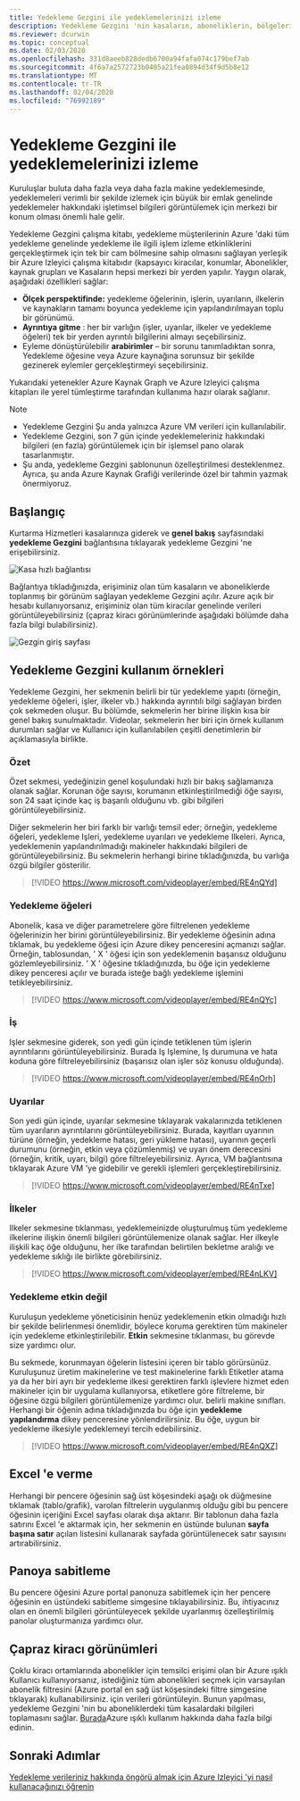 ```yaml
---
title: Yedekleme Gezgini ile yedeklemelerinizi izleme
description: Yedekleme Gezgini 'nin kasaların, aboneliklerin, bölgelerin ve kiracıların tamamında gerçek zamanlı olarak izlenmesini gerçekleştirmek için nasıl kullanılacağını açıklayan bir makale
ms.reviewer: dcurwin
ms.topic: conceptual
ms.date: 02/03/2020
ms.openlocfilehash: 331d8aeeb828dedb6700a94fafa074c179bef7ab
ms.sourcegitcommit: 4f6a7a2572723b0405a21fea0894d34f9d5b8e12
ms.translationtype: MT
ms.contentlocale: tr-TR
ms.lasthandoff: 02/04/2020
ms.locfileid: "76992189"
---
```

# <a name="monitor-your-backups-with-backup-explorer"></a>Yedekleme Gezgini ile yedeklemelerinizi izleme

Kuruluşlar buluta daha fazla veya daha fazla makine yedeklemesinde, yedeklemeleri verimli bir şekilde izlemek için büyük bir emlak genelinde yedeklemeler hakkındaki işletimsel bilgileri görüntülemek için merkezi bir konum olması önemli hale gelir.

Yedekleme Gezgini çalışma kitabı, yedekleme müşterilerinin Azure 'daki tüm yedekleme genelinde yedekleme ile ilgili işlem izleme etkinliklerini gerçekleştirmek için tek bir cam bölmesine sahip olmasını sağlayan yerleşik bir Azure Izleyici çalışma kitabıdır (kapsayıcı kiracılar, konumlar, Abonelikler, kaynak grupları ve Kasaların hepsi merkezi bir yerden yapılır. Yaygın olarak, aşağıdaki özellikleri sağlar:

* **Ölçek perspektifinde:** yedekleme öğelerinin, işlerin, uyarıların, ilkelerin ve kaynakların tamamı boyunca yedekleme için yapılandırılmayan toplu bir görünümü. 
* **Ayrıntıya gitme** : her bir varlığın (işler, uyarılar, ilkeler ve yedekleme öğeleri) tek bir yerden ayrıntılı bilgilerini almayı seçebilirsiniz.
* Eyleme dönüştürülebilir **arabirimler** – bir sorunu tanımladıktan sonra, Yedekleme öğesine veya Azure kaynağına sorunsuz bir şekilde gezinerek eylemler gerçekleştirmeyi seçebilirsiniz.

Yukarıdaki yetenekler Azure Kaynak Graph ve Azure Izleyici çalışma kitapları ile yerel tümleştirme tarafından kullanıma hazır olarak sağlanır.

> [!NOTE]
> * Yedekleme Gezgini Şu anda yalnızca Azure VM verileri için kullanılabilir.
> * Yedekleme Gezgini, son 7 gün içinde yedeklemeleriniz hakkındaki bilgileri (en fazla) görüntülemek için bir işlemsel pano olarak tasarlanmıştır.
> * Şu anda, yedekleme Gezgini şablonunun özelleştirilmesi desteklenmez. Ayrıca, şu anda Azure Kaynak Grafiği verilerinde özel bir tahmin yazmak önermiyoruz.

## <a name="getting-started"></a>Başlangıç

Kurtarma Hizmetleri kasalarınıza giderek ve **genel bakış** sayfasındaki **yedekleme Gezgini** bağlantısına tıklayarak yedekleme Gezgini 'ne erişebilirsiniz.

![Kasa hızlı bağlantısı](media/backup-azure-monitor-with-backup-explorer/vault-quick-link.png)

Bağlantıya tıkladığınızda, erişiminiz olan tüm kasaların ve aboneliklerde toplanmış bir görünüm sağlayan yedekleme Gezgini açılır. Azure açık bir hesabı kullanıyorsanız, erişiminiz olan tüm kiracılar genelinde verileri görüntüleyebilirsiniz (çapraz kiracı görünümlerinde aşağıdaki bölümde daha fazla bilgi bulabilirsiniz).

![Gezgin giriş sayfası](media/backup-azure-monitor-with-backup-explorer/explorer-landing-page.png)

## <a name="backup-explorer-use-cases"></a>Yedekleme Gezgini kullanım örnekleri

Yedekleme Gezgini, her sekmenin belirli bir tür yedekleme yapıtı (örneğin, yedekleme öğeleri, işler, ilkeler vb.) hakkında ayrıntılı bilgi sağlayan birden çok sekmeden oluşur. Bu bölümde, sekmelerin her birine ilişkin kısa bir genel bakış sunulmaktadır. Videolar, sekmelerin her biri için örnek kullanım durumları sağlar ve Kullanıcı için kullanılabilen çeşitli denetimlerin bir açıklamasıyla birlikte.

### <a name="summary"></a>Özet

Özet sekmesi, yedeğinizin genel koşulundaki hızlı bir bakış sağlamanıza olanak sağlar. Korunan öğe sayısı, korumanın etkinleştirilmediği öğe sayısı, son 24 saat içinde kaç iş başarılı olduğunu vb. gibi bilgileri görüntüleyebilirsiniz. 

Diğer sekmelerin her biri farklı bir varlığı temsil eder; örneğin, yedekleme öğeleri, yedekleme Işleri, yedekleme uyarıları ve yedekleme Ilkeleri. Ayrıca, yedeklemenin yapılandırılmadığı makineler hakkındaki bilgileri de görüntüleyebilirsiniz. Bu sekmelerin herhangi birine tıkladığınızda, bu varlığa özgü bilgiler gösterilir.

> [!VIDEO https://www.microsoft.com/videoplayer/embed/RE4nQYd]

### <a name="backup-items"></a>Yedekleme öğeleri

Abonelik, kasa ve diğer parametrelere göre filtrelenen yedekleme öğelerinizin her birini görüntüleyebilirsiniz. Bir yedekleme öğesinin adına tıklamak, bu yedekleme öğesi için Azure dikey penceresini açmanızı sağlar. Örneğin, tablosundan, ' X ' öğesi için son yedeklemenin başarısız olduğunu gözlemleyebilirsiniz. ' X ' öğesine tıkladığınızda, bu öğe için yedekleme dikey penceresi açılır ve burada isteğe bağlı yedekleme işlemini tetikleyebilirsiniz.

> [!VIDEO https://www.microsoft.com/videoplayer/embed/RE4nQYc]

### <a name="jobs"></a>İş

Işler sekmesine giderek, son yedi gün içinde tetiklenen tüm işlerin ayrıntılarını görüntüleyebilirsiniz. Burada Iş Işlemine, Iş durumuna ve hata koduna göre filtreleyebilirsiniz (başarısız olan işler söz konusu olduğunda).

> [!VIDEO https://www.microsoft.com/videoplayer/embed/RE4nOrh]

### <a name="alerts"></a>Uyarılar

Son yedi gün içinde, uyarılar sekmesine tıklayarak vakalarınızda tetiklenen tüm uyarıların ayrıntılarını görüntüleyebilirsiniz. Burada, kayıtları uyarının türüne (örneğin, yedekleme hatası, geri yükleme hatası), uyarının geçerli durumunu (örneğin, etkin veya çözümlenmiş) ve uyarı önem derecesini (örneğin, kritik, uyarı, bilgi) göre filtreleyebilirsiniz. Ayrıca, VM bağlantısına tıklayarak Azure VM 'ye gidebilir ve gerekli işlemleri gerçekleştirebilirsiniz.

> [!VIDEO https://www.microsoft.com/videoplayer/embed/RE4nTxe]

### <a name="policies"></a>İlkeler

Ilkeler sekmesine tıklanması, yedeklemeinizde oluşturulmuş tüm yedekleme ilkelerine ilişkin önemli bilgileri görüntülemenize olanak sağlar. Her ilkeyle ilişkili kaç öğe olduğunu, her ilke tarafından belirtilen bekletme aralığı ve yedekleme sıklığı ile birlikte görebilirsiniz.

> [!VIDEO https://www.microsoft.com/videoplayer/embed/RE4nLKV]

### <a name="backup-not-enabled"></a>Yedekleme etkin değil

Kuruluşun yedekleme yöneticisinin henüz yedeklemenin etkin olmadığı hızlı bir şekilde belirlenmesi önemlidir, böylece koruma gerektiren tüm makineler için yedekleme etkinleştirilebilir. **Etkin** sekmesine tıklanması, bu görevde size yardımcı olur.

Bu sekmede, korunmayan öğelerin listesini içeren bir tablo görürsünüz. Kuruluşunuz üretim makinelerine ve test makinelerine farklı Etiketler atama ya da her biri ayrı bir yedekleme ilkesi gerektiren farklı işlevlere hizmet eden makineler için bir uygulama kullanıyorsa, etiketlere göre filtreleme, bir öğesine özgü bilgileri görüntülemenize yardımcı olur. belirli makine sınıfları. Herhangi bir öğenin adına tıkladığınızda bu öğe için **yedekleme yapılandırma** dikey penceresine yönlendirilirsiniz. Bu öğe, uygun bir yedekleme ilkesiyle yedeklemeyi tercih edebilirsiniz.

> [!VIDEO https://www.microsoft.com/videoplayer/embed/RE4nQXZ]

## <a name="exporting-to-excel"></a>Excel 'e verme

Herhangi bir pencere öğesinin sağ üst köşesindeki aşağı ok düğmesine tıklamak (tablo/grafik), varolan filtrelerin uygulanmış olduğu gibi bu pencere öğesinin içeriğini Excel sayfası olarak dışa aktarır. Bir tablonun daha fazla satırını Excel 'e aktarmak için, her sekmenin en üstünde bulunan **sayfa başına satır** açılan listesini kullanarak sayfada görüntülenecek satır sayısını artırabilirsiniz.

## <a name="pinning-to-dashboard"></a>Panoya sabitleme

Bu pencere öğesini Azure portal panonuza sabitlemek için her pencere öğesinin en üstündeki sabitleme simgesine tıklayabilirsiniz. Bu, ihtiyacınız olan en önemli bilgileri görüntüleyecek şekilde uyarlanmış özelleştirilmiş panolar oluşturmanıza yardımcı olur.

## <a name="cross-tenant-views"></a>Çapraz kiracı görünümleri

Çoklu kiracı ortamlarında abonelikler için temsilci erişimi olan bir Azure ışıklı Kullanıcı kullanıyorsanız, istediğiniz tüm abonelikleri seçmek için varsayılan abonelik filtresini (Azure portal en sağ üst köşesindeki filtre simgesine tıklayarak) kullanabilirsiniz. için verileri görüntüleyin. Bunun yapılması, yedekleme Gezgini 'nin bu aboneliklerdeki tüm kasalardaki bilgileri toplamasını sağlar. [Burada](https://docs.microsoft.com/azure/lighthouse/overview)Azure ışıklı kullanım hakkında daha fazla bilgi edinin.

## <a name="next-steps"></a>Sonraki Adımlar

[Yedekleme verileriniz hakkında öngörü almak için Azure Izleyici 'yi nasıl kullanacağınızı öğrenin](https://docs.microsoft.com/azure/backup/backup-azure-monitoring-use-azuremonitor)